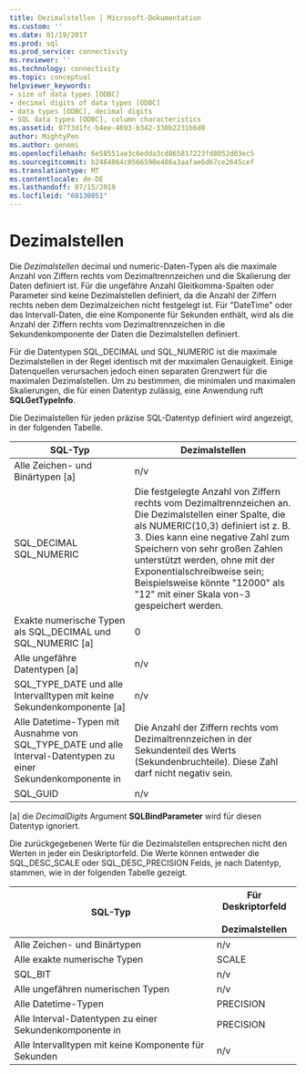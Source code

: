 ```yaml
---
title: Dezimalstellen | Microsoft-Dokumentation
ms.custom: ''
ms.date: 01/19/2017
ms.prod: sql
ms.prod_service: connectivity
ms.reviewer: ''
ms.technology: connectivity
ms.topic: conceptual
helpviewer_keywords:
- size of data types [ODBC]
- decimal digits of data types [ODBC]
- data types [ODBC], decimal digits
- SQL data types [ODBC], column characteristics
ms.assetid: 07f3d1fc-b4ee-4693-b342-330b2231b6d0
author: MightyPen
ms.author: genemi
ms.openlocfilehash: 6e58551ae3c6edda3cd865817223fd8052d03ec5
ms.sourcegitcommit: b2464064c0566590e486a3aafae6d67ce2645cef
ms.translationtype: MT
ms.contentlocale: de-DE
ms.lasthandoff: 07/15/2019
ms.locfileid: "68130051"
---
```

# <a name="decimal-digits"></a>Dezimalstellen
Die *Dezimalstellen* decimal und numeric-Daten-Typen als die maximale Anzahl von Ziffern rechts vom Dezimaltrennzeichen und die Skalierung der Daten definiert ist. Für die ungefähre Anzahl Gleitkomma-Spalten oder Parameter sind keine Dezimalstellen definiert, da die Anzahl der Ziffern rechts neben dem Dezimalzeichen nicht festgelegt ist. Für "DateTime" oder das Intervall-Daten, die eine Komponente für Sekunden enthält, wird als die Anzahl der Ziffern rechts vom Dezimaltrennzeichen in die Sekundenkomponente der Daten die Dezimalstellen definiert.  
  
 Für die Datentypen SQL_DECIMAL und SQL_NUMERIC ist die maximale Dezimalstellen in der Regel identisch mit der maximalen Genauigkeit. Einige Datenquellen verursachen jedoch einen separaten Grenzwert für die maximalen Dezimalstellen. Um zu bestimmen, die minimalen und maximalen Skalierungen, die für einen Datentyp zulässig, eine Anwendung ruft **SQLGetTypeInfo**.  
  
 Die Dezimalstellen für jeden präzise SQL-Datentyp definiert wird angezeigt, in der folgenden Tabelle.  
  
|SQL-Typ|Dezimalstellen|  
|--------------|--------------------|  
|Alle Zeichen- und Binärtypen [a]|n/v|  
|SQL_DECIMAL<br />SQL_NUMERIC|Die festgelegte Anzahl von Ziffern rechts vom Dezimaltrennzeichen an. Die Dezimalstellen einer Spalte, die als NUMERIC(10,3) definiert ist z. B. 3. Dies kann eine negative Zahl zum Speichern von sehr großen Zahlen unterstützt werden, ohne mit der Exponentialschreibweise sein; Beispielsweise könnte "12000" als "12" mit einer Skala von-3 gespeichert werden.|  
|Exakte numerische Typen als SQL_DECIMAL und SQL_NUMERIC [a]|0|  
|Alle ungefähre Datentypen [a]|n/v|  
|SQL_TYPE_DATE und alle Intervalltypen mit keine Sekundenkomponente [a]|n/v|  
|Alle Datetime-Typen mit Ausnahme von SQL_TYPE_DATE und alle Interval-Datentypen zu einer Sekundenkomponente in|Die Anzahl der Ziffern rechts vom Dezimaltrennzeichen in der Sekundenteil des Werts (Sekundenbruchteile). Diese Zahl darf nicht negativ sein.|  
|SQL_GUID|n/v|  
  
 [a] die *DecimalDigits* Argument **SQLBindParameter** wird für diesen Datentyp ignoriert.  
  
 Die zurückgegebenen Werte für die Dezimalstellen entsprechen nicht den Werten in jeder ein Deskriptorfeld. Die Werte können entweder die SQL_DESC_SCALE oder SQL_DESC_PRECISION Felds, je nach Datentyp, stammen, wie in der folgenden Tabelle gezeigt.  
  
|SQL-Typ|Für Deskriptorfeld<br /><br /> Dezimalstellen|  
|--------------|----------------------------------------------------------|  
|Alle Zeichen- und Binärtypen|n/v|  
|Alle exakte numerische Typen|SCALE|  
|SQL_BIT|n/v|  
|Alle ungefähren numerischen Typen|n/v|  
|Alle Datetime-Typen|PRECISION|  
|Alle Interval-Datentypen zu einer Sekundenkomponente in|PRECISION|  
|Alle Intervalltypen mit keine Komponente für Sekunden|n/v|
